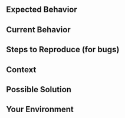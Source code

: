
<!--- Provide a general summary of the issue in the Title above -->

## Expected Behavior
<!--- If you're describing a bug, tell us what should happen -->
<!--- If you're suggesting a change/improvement, tell us how it should work -->

## Current Behavior
<!--- If describing a bug, tell us what happens instead of the expected behavior -->
<!--- If suggesting a change/improvement, explain the difference from current behavior -->

## Steps to Reproduce (for bugs)
<!--- Provide a link to a sample slide deck or an unambiguous set of steps to -->
<!--- reproduce this bug. -->
<!-- 1.
2.
3.
4. -->

## Context
<!--- How has this issue affected you? What are you trying to accomplish? -->
<!--- Providing context helps us come up with a solution that is most useful in the real world -->

## Possible Solution
<!--- Not obligatory, but suggest a fix/reason for the bug, -->
<!--- or ideas how to implement the addition or change -->

## Your Environment
<!--- Include as many relevant details about the environment you experienced the bug in -->
<!-- * Version used:
* Browser name and version (e.g. Chrome, Firefox, Safari, Other):
* Operating System and version (MacOs, Linux, Windows):
* Link to your project: -->
